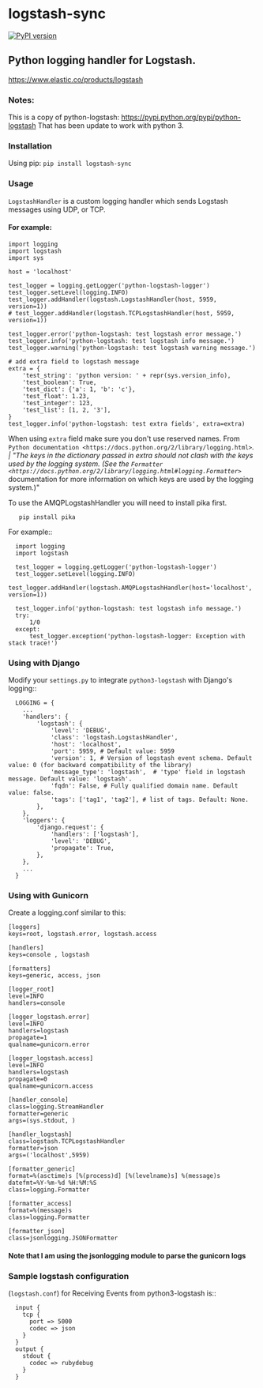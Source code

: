 # logstash-sync

[![PyPI version](https://badge.fury.io/py/logstash-sync.svg)](https://pypi.org/project/logstash-sync/)

## Python logging handler for Logstash.
<https://www.elastic.co/products/logstash>

### Notes:
This is a copy of python-logstash: <https://pypi.python.org/pypi/python-logstash>
That has been update to work with python 3.

### Installation

Using pip:
`pip install logstash-sync`

### Usage

`LogstashHandler` is a custom logging handler which sends Logstash messages using UDP, or TCP.

#### For example:

```
import logging
import logstash
import sys

host = 'localhost'

test_logger = logging.getLogger('python-logstash-logger')
test_logger.setLevel(logging.INFO)
test_logger.addHandler(logstash.LogstashHandler(host, 5959, version=1))
# test_logger.addHandler(logstash.TCPLogstashHandler(host, 5959, version=1))

test_logger.error('python-logstash: test logstash error message.')
test_logger.info('python-logstash: test logstash info message.')
test_logger.warning('python-logstash: test logstash warning message.')

# add extra field to logstash message
extra = {
    'test_string': 'python version: ' + repr(sys.version_info),
    'test_boolean': True,
    'test_dict': {'a': 1, 'b': 'c'},
    'test_float': 1.23,
    'test_integer': 123,
    'test_list': [1, 2, '3'],
}
test_logger.info('python-logstash: test extra fields', extra=extra)
```

When using `extra` field make sure you don't use reserved names. From `Python documentation <https://docs.python.org/2/library/logging.html>`_.
     | "The keys in the dictionary passed in extra should not clash with the keys used by the logging system. (See the `Formatter <https://docs.python.org/2/library/logging.html#logging.Formatter>`_ documentation for more information on which keys are used by the logging system.)"

To use the AMQPLogstashHandler you will need to install pika first.
```
   pip install pika
```

For example::
```
  import logging
  import logstash

  test_logger = logging.getLogger('python-logstash-logger')
  test_logger.setLevel(logging.INFO)
  test_logger.addHandler(logstash.AMQPLogstashHandler(host='localhost', version=1))

  test_logger.info('python-logstash: test logstash info message.')
  try:
      1/0
  except:
      test_logger.exception('python-logstash-logger: Exception with stack trace!')
```


### Using with Django

Modify your `settings.py` to integrate `python3-logstash` with Django's logging::
```
  LOGGING = {
    ...
    'handlers': {
        'logstash': {
            'level': 'DEBUG',
            'class': 'logstash.LogstashHandler',
            'host': 'localhost',
            'port': 5959, # Default value: 5959
            'version': 1, # Version of logstash event schema. Default value: 0 (for backward compatibility of the library)
            'message_type': 'logstash',  # 'type' field in logstash message. Default value: 'logstash'.
            'fqdn': False, # Fully qualified domain name. Default value: false.
            'tags': ['tag1', 'tag2'], # list of tags. Default: None.
        },
    },
    'loggers': {
        'django.request': {
            'handlers': ['logstash'],
            'level': 'DEBUG',
            'propagate': True,
        },
    },
    ...
  }
```

### Using with Gunicorn
Create a logging.conf similar to this:
```
[loggers]
keys=root, logstash.error, logstash.access

[handlers]
keys=console , logstash

[formatters]
keys=generic, access, json

[logger_root]
level=INFO
handlers=console

[logger_logstash.error]
level=INFO
handlers=logstash
propagate=1
qualname=gunicorn.error

[logger_logstash.access]
level=INFO
handlers=logstash
propagate=0
qualname=gunicorn.access

[handler_console]
class=logging.StreamHandler
formatter=generic
args=(sys.stdout, )

[handler_logstash]
class=logstash.TCPLogstashHandler
formatter=json
args=('localhost',5959)

[formatter_generic]
format=%(asctime)s [%(process)d] [%(levelname)s] %(message)s
datefmt=%Y-%m-%d %H:%M:%S
class=logging.Formatter

[formatter_access]
format=%(message)s
class=logging.Formatter

[formatter_json]
class=jsonlogging.JSONFormatter
```
#### Note that I am using the jsonlogging module to parse the gunicorn logs

### Sample logstash configuration

(``logstash.conf``) for Receiving Events from python3-logstash is::
```
  input {
    tcp {
      port => 5000
      codec => json
    }
  }
  output {
    stdout {
      codec => rubydebug
    }
  }
```
